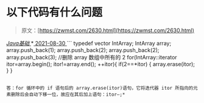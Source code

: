 <!--yml
category: 未分类
date: 0001-01-01 00:00:00
--->

# 以下代码有什么问题

> 原文：[https://zwmst.com/2630.html](https://zwmst.com/2630.html)

   [ *Java基础* ](https://zwmst.com/java%e5%9f%ba%e7%a1%80)*[ <time datetime="2021-08-30T09:19:42+08:00"> 2021-08-30 </time> ](https://zwmst.com/2630.html)  ```
typedef vector<int> IntArray; 
IntArray array; 
array.push_back(1); 
array.push_back(2); 
array.push_back(2); 
array.push_back(3); 
//删除 array 数组中所有的 2 
for(IntArray::iterator itor=array.begin(); itor!=array.end(); 
 ++itor){ 
 if(2==*itor) { 
 array.erase(itor); 
 } 
} 
```

答：for 循环中的 if 语句后的 array.erase(itor)语句，它将迭代器 itor 所指向的元素删除后会自动下移一位，故应在其后加上语句：itor–;*